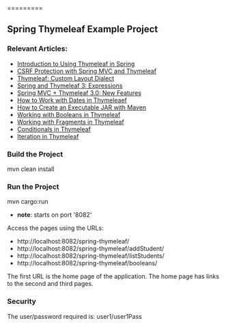 =========

## Spring Thymeleaf Example Project

### Relevant Articles: 
- [Introduction to Using Thymeleaf in Spring](http://www.baeldung.com/thymeleaf-in-spring-mvc)
- [CSRF Protection with Spring MVC and Thymeleaf](http://www.baeldung.com/csrf-thymeleaf-with-spring-security)
- [Thymeleaf: Custom Layout Dialect](http://www.baeldung.com/thymeleaf-spring-layouts)
- [Spring and Thymeleaf 3: Expressions](http://www.baeldung.com/spring-thymeleaf-3-expressions)
- [Spring MVC + Thymeleaf 3.0: New Features](http://www.baeldung.com/spring-thymeleaf-3)
- [How to Work with Dates in Thymeleaef](http://www.baeldung.com/dates-in-thymeleaf)
- [How to Create an Executable JAR with Maven](http://www.baeldung.com/executable-jar-with-maven)
- [Working with Booleans in Thymeleaf](http://www.baeldung.com/working-with-booleans-in-thymeleaf)
- [Working with Fragments in Thymeleaf](http://www.baeldung.com/spring-thymeleaf-fragments)
- [Conditionals in Thymeleaf](http://www.baeldung.com/spring-thymeleaf-conditionals)
- [Iteration in Thymeleaf](http://www.baeldung.com/thymeleaf-iteration)

### Build the Project

mvn clean install


### Run the Project
mvn cargo:run
- **note**: starts on port '8082'

Access the pages using the URLs:

 - http://localhost:8082/spring-thymeleaf/
 - http://localhost:8082/spring-thymeleaf/addStudent/
 - http://localhost:8082/spring-thymeleaf/listStudents/
 - http://localhost:8082/spring-thymeleaf/booleans/

The first URL is the home page of the application. The home page has links to the second and third pages.

### Security
The user/password required is: user1/user1Pass
